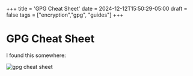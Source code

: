 +++
title = 'GPG Cheat Sheet'
date = 2024-12-12T15:50:29-05:00
draft = false
tags = ["encryption","gpg", "guides"]
+++


# GPG Cheat Sheet

I found this somewhere:

![gpg cheat sheet](/images/gpg_cheat_sheet.png)
